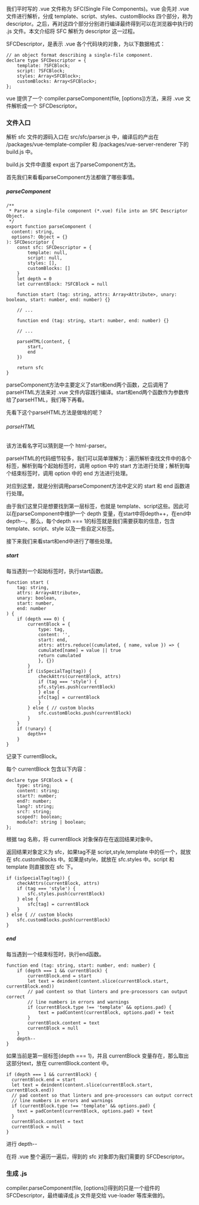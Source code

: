 我们平时写的 .vue 文件称为 SFC(Single File Components)。vue 会先对 .vue 文件进行解析，分成 template、script、styles、customBlocks 四个部分，称为 descriptor。之后，再对这四个部分分别进行编译最终得到可以在浏览器中执行的 .js 文件。本文介绍将 SFC 解析为 descriptor 这一过程。

SFCDescriptor，是表示 .vue 各个代码块的对象，为以下数据格式：

```
// an object format describing a single-file component.
declare type SFCDescriptor = {
    template: ?SFCBlock;
    script: ?SFCBlock;
    styles: Array<SFCBlock>;
    customBlocks: Array<SFCBlock>;
};
```

vue 提供了一个 compiler.parseComponent(file, [options])方法，来将 .vue 文件解析成一个 SFCDescriptor。

### 文件入口


解析 sfc 文件的源码入口在 src/sfc/parser.js 中，编译后的产出在 /packages/vue-template-compiler 和 /packages/vue-server-renderer 下的 build.js 中。

build.js 文件中直接 export 出了parseComponent方法。

首先我们来看看parseComponent方法都做了哪些事情。

##### parseComponent

```
/**
 * Parse a single-file component (*.vue) file into an SFC Descriptor Object.
 */
export function parseComponent (
  content: string,
  options?: Object = {}
): SFCDescriptor {
    const sfc: SFCDescriptor = {
        template: null,
        script: null,
        styles: [],
        customBlocks: []
    }
    let depth = 0
    let currentBlock: ?SFCBlock = null

    function start (tag: string, attrs: Array<Attribute>, unary: boolean, start: number, end: number) {}

    // ...

    function end (tag: string, start: number, end: number) {}

    // ...

    parseHTML(content, {
        start,
        end
    })

    return sfc
}

```
parseComponent方法中主要定义了start和end两个函数，之后调用了parseHTML方法来对 .vue 文件内容践行编译。start和end两个函数作为参数传给了parseHTML，我们等下再看。

先看下这个parseHTML方法是做啥的呢？

###### parseHTML

该方法看名字可以猜到是一个 html-parser。

parseHTML的代码细节较多，我们可以简单理解为：遍历解析查找文件中的各个标签，解析到每个起始标签时，调用 option 中的 start 方法进行处理；解析到每个结束标签时，调用 option 中的 end 方法进行处理。

对应到这里，就是分别调用parseComponent方法中定义的 start 和 end 函数进行处理。

由于我们这里只是想要找到第一层标签，也就是 template、script这些。因此可以在parseComponent中维护一个 depth 变量，在start中将depth++，在end中depth--。那么，每个depth === 1的标签就是我们需要获取的信息，包含 template、script、style 以及一些自定义标签。

接下来我们来看start和end中进行了哪些处理。

##### start

每当遇到一个起始标签时，执行start函数。

```
function start (
    tag: string,
    attrs: Array<Attribute>,
    unary: boolean,
    start: number,
    end: number
) {
    if (depth === 0) {
        currentBlock = {
            type: tag,
            content: '',
            start: end,
            attrs: attrs.reduce((cumulated, { name, value }) => {
            cumulated[name] = value || true
            return cumulated
            }, {})
        }
        if (isSpecialTag(tag)) {
            checkAttrs(currentBlock, attrs)
            if (tag === 'style') {
            sfc.styles.push(currentBlock)
            } else {
            sfc[tag] = currentBlock
            }
        } else { // custom blocks
            sfc.customBlocks.push(currentBlock)
        }
    }
    if (!unary) {
        depth++
    }
}

```

记录下 currentBlock。

每个 currentBlock 包含以下内容：

```
declare type SFCBlock = {
    type: string;
    content: string;
    start?: number;
    end?: number;
    lang?: string;
    src?: string;
    scoped?: boolean;
    module?: string | boolean;
};
```

根据 tag 名称，将 currentBlock 对象保存在在返回结果对象中。

返回结果对象定义为 sfc，如果tag不是 script,style,template 中的任一个，就放在 sfc.customBlocks 中。如果是style，就放在 sfc.styles 中。script 和 template 则直接放在 sfc 下。

```
if (isSpecialTag(tag)) {
    checkAttrs(currentBlock, attrs)
    if (tag === 'style') {
        sfc.styles.push(currentBlock)
    } else {
        sfc[tag] = currentBlock
    }
} else { // custom blocks
    sfc.customBlocks.push(currentBlock)
}
```
##### end

每当遇到一个结束标签时，执行end函数。

```
function end (tag: string, start: number, end: number) {
    if (depth === 1 && currentBlock) {
        currentBlock.end = start
        let text = deindent(content.slice(currentBlock.start, currentBlock.end))
        // pad content so that linters and pre-processors can output correct
        // line numbers in errors and warnings
        if (currentBlock.type !== 'template' && options.pad) {
            text = padContent(currentBlock, options.pad) + text
        }
        currentBlock.content = text
        currentBlock = null
    }
    depth--
}
```

如果当前是第一层标签(depth === 1)，并且 currentBlock 变量存在，那么取出这部分text，放在 currentBlock.content 中。

```
if (depth === 1 && currentBlock) {
  currentBlock.end = start
  let text = deindent(content.slice(currentBlock.start, currentBlock.end))
  // pad content so that linters and pre-processors can output correct
  // line numbers in errors and warnings
  if (currentBlock.type !== 'template' && options.pad) {
    text = padContent(currentBlock, options.pad) + text
  }
  currentBlock.content = text
  currentBlock = null
}

```

进行 depth--

在将 .vue 整个遍历一遍后，得到的 sfc 对象即为我们需要的 SFCDescriptor。

### 生成 .js

compiler.parseComponent(file, [options])得到的只是一个组件的 SFCDescriptor，最终编译成.js 文件是交给 vue-loader 等库来做的。



